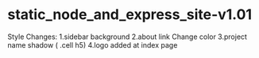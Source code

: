 # static_node_and_express_site-v1.01
Style Changes:
1.sidebar background
2.about link Change color 
3.project name shadow ( .cell h5) 
4.logo added at index page 
